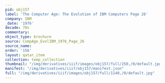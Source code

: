```yaml
---
pid: obj157
label: 'The Computer Age: The Evolution of IBM Computers Page 26'
company: IBM
_date: '1976'
decade: 70s
commentary:
object_type: brochure
source: CompAge_EvolIBM_1976_Page_26
source_name:
order: '156'
layout: qatar_item
collection: temp_collection
thumbnail: "/img/derivatives/iiif/images/obj157/full/250,/0/default.jpg"
manifest: "/img/derivatives/iiif/obj157/manifest.json"
full: "/img/derivatives/iiif/images/obj157/full/1140,/0/default.jpg"
---
```

